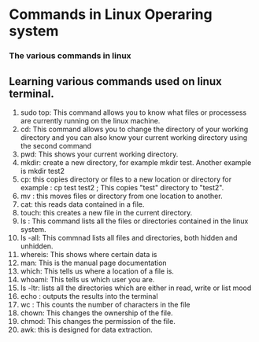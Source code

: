 # Commands in Linux Operaring system
### The various commands in linux

## Learning various commands used on linux terminal.

1.  sudo top: This command allows you to know what files or processess are currently running on the linux machine.
2.  cd: This command allows you to change the directory of your working directory and you can also know your current working directory using the second command
3.  pwd: This shows your current working directory. 
4.  mkdir: create a new directory, for example mkdir test. Another example is mkdir test2
5.  cp: this copies directory or files to a new location or directory for example : cp test test2 ; This copies "test" directory to "test2". 
6.  mv : this moves files or directory from one location to another.
7.  cat: this reads data contained in a file.
8.  touch: this creates a new file in the current directory.
9.  ls : This command lists all the files or directories contained in the linux system.
10.  ls -all: This commnad lists all files and directories, both hidden and unhidden.
11.  whereis: This shows where certain data is 
12.  man: This is the manual page documentation 
13.  which: This tells us where a location of a file is.
14.  whoami: This tells us which user you are.
15.  ls -ltr: lists all the directories which are either in read, write or list mood
16.  echo : outputs the results into the terminal
17.  wc : This counts the number of characters in the file
18.  chown: This changes the ownership of the file.
19.  chmod: This changes the permission of the file.
20.  awk: this is designed for data extraction.

